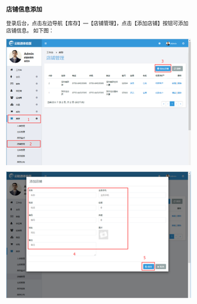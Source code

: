 ### 店铺信息添加

登录后台，点击左边导航【库存】—【店铺管理】，点击【添加店铺】按钮可添加店铺信息。 如下图：

![](/assets/添加店铺1.png)

![](/assets/添加店铺2.png)

